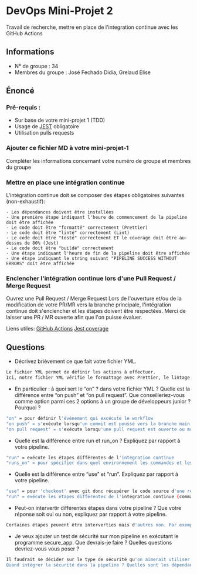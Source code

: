 # DevOps Mini-Projet 2
Travail de recherche, mettre en place de l'integration continue avec les GitHub Actions

## Informations
- N° de groupe : 34
- Membres du groupe : José Fechado Didia, Grelaud Elise

## Énoncé

### Pré-requis :
- Sur base de votre mini-projet 1 (TDD)
- Usage de [JEST](https://jestjs.io/docs/getting-started) obligatoire
- Utilisation pulls requests


### Ajouter ce fichier MD à votre mini-projet-1
Compléter les informations concernant votre numéro de groupe et membres du groupe

### Mettre en place une intégration continue
L'intégration continue doit se composer des étapes obligatoires suivantes (non-exhaustif):

    - Les dépendances doivent être installées
    - Une première étape indiquant l'heure de commencement de la pipeline doit être affichée
    - Le code doit être "formatté" correctement (Prettier)
    - Le code doit être "linté" correctement (Lint)
    - Le code doit être "testé" correctement ET le coverage doit être au-dessus de 80% (Jest)
    - Le code doit être "buildé" correctement
    - Une étape indiquant l'heure de fin de la pipeline doit être affichée
    - Une étape indiquant le string suivant "PIPELINE SUCCESS WITHOUT ERRORS" doit être affichée

### Enclencher l'intégration continue lors d'une Pull Request / Merge Request
Ouvrez une Pull Request / Merge Request 
Lors de l'ouverture et/ou de la modification de votre PR/MR vers la branche principale, l'intégration continue doit s'enclencher et les étapes doivent être respectées.
Merci de laisser une PR / MR ouverte afin que l'on puisse évaluer.


Liens utiles:
[GitHub Actions](https://docs.github.com/fr/actions)
[Jest coverage](https://www.valentinog.com/blog/jest-coverage/)

## Questions

- Décrivez brièvement ce que fait votre fichier YML.
```bash
Le fichier YML permet de définir les actions à effectuer.
Ici, notre fichier YML vérifie le formattage avec Prettier, le lintage avec ESLint tester le code coverage et le build avec Webpack
```
- En particulier : à quoi sert le “on” ? dans votre fichier YML ?  Quelle est la différence entre “on push” et “on pull request”. Que conseilleriez-vous comme option parmi ces 2 options à un groupe de développeurs junior ? Pourquoi ? 
```bash
"on" = pour définir l'événement qui excécute le workflow
"on push" = s'exécute lorsqu'un commit est poussé vers la branche main
"on pull request" = s'exécute lorsqu'une pull request est ouverte ou modifiée
```
- Quelle est la différence entre run et run_on ?  Expliquez par rapport à votre pipeline.  
```bash
"run" = exécute les étapes différentes de l'intégration continue
"runs_on" = pour spécifier dans quel environnement les commandes et les scripts vont être exécutées
```
- Quelle est la différence entre “use” et “run”. Expliquez par rapport à votre pipeline. 
```bash
"use" = pour 'checkout' avec git donc récupérer le code source d'une repo GitHub
"run" = exécute les étapes différentes de l'intégration continue (commande dans le terminal)
```
- Peut-on intervertir différentes étapes dans votre pipeline ? Que votre réponse soit oui ou non, expliquez par rapport à votre pipeline. 
```bash
Certaines étapes peuvent être interverties mais d'autres non. Par exemple, si on lint et formate au début, les tests suivants risquent d'échouer par la suite. Il est donc préférable de choisir un certain ordre logique pour éviter que les tests échouent
```
- Je veux ajouter un test de sécurité sur mon pipeline en exécutant le programme secure_app. Que devrais-je faire ?  Quelles questions devriez-vous vous poser ? 
```bash
Il faudrait se décider sur le type de sécurité qu'on aimerait utiliser ainsi que les outils adéquats pour ces tests.
Quand intégrer la sécurité dans la pipeline ? Quelles sont les dépendances dont on a besoin pour exécuter les tests de sécurité ? Comment interpréter/formuler la sortie du test ?
```
